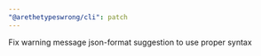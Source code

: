 ```yaml
---
"@arethetypeswrong/cli": patch
---
```


Fix warning message json-format suggestion to use proper syntax
